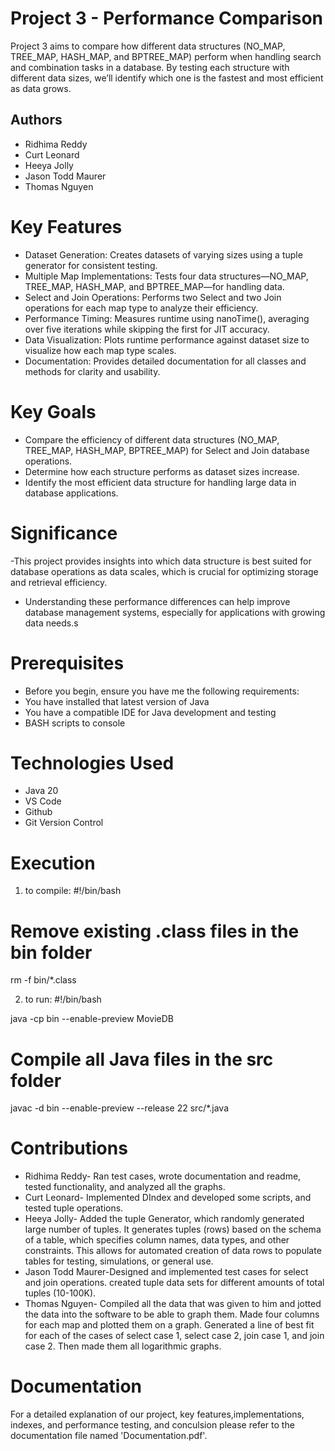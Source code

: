 

# Project 3 - Performance Comparison

Project 3 aims to compare how different data structures (NO_MAP, TREE_MAP, HASH_MAP, and BPTREE_MAP) perform when handling search and combination tasks in a database. By testing each structure with different data sizes, we’ll identify which one is the fastest and most efficient as data grows.
## Authors
- Ridhima Reddy
- Curt Leonard
- Heeya Jolly
- Jason Todd Maurer
- Thomas Nguyen


# Key Features

- Dataset Generation: Creates datasets of varying sizes using a tuple generator for consistent testing.
- Multiple Map Implementations: Tests four data structures—NO_MAP, TREE_MAP, HASH_MAP, and BPTREE_MAP—for handling data.
- Select and Join Operations: Performs two Select and two Join operations for each map type to analyze their efficiency.
- Performance Timing: Measures runtime using nanoTime(), averaging over five iterations while skipping the first for JIT accuracy.
- Data Visualization: Plots runtime performance against dataset size to visualize how each map type scales.
- Documentation: Provides detailed documentation for all classes and methods for clarity and usability.


# Key Goals
- Compare the efficiency of different data structures (NO_MAP, TREE_MAP, HASH_MAP, BPTREE_MAP) for Select and Join database operations.
- Determine how each structure performs as dataset sizes increase.
- Identify the most efficient data structure for handling large data in database applications.


# Significance
-This project provides insights into which data structure is best suited for database operations as data scales, which is crucial for optimizing storage and retrieval efficiency.
- Understanding these performance differences can help improve database management systems, especially for applications with growing data needs.s

# Prerequisites
- Before you begin, ensure you have me the following requirements:
- You have installed that latest version of Java
- You have a compatible IDE for Java development and testing
- BASH scripts to console

# Technologies Used
- Java 20
- VS Code
- Github
- Git Version Control

# Execution
1. to compile:
 #!/bin/bash

# Remove existing .class files in the bin folder
rm -f bin/*.class

2. to run:
#!/bin/bash

java -cp  bin --enable-preview MovieDB

# Compile all Java files in the src folder
javac -d bin --enable-preview --release 22 src/*.java

# Contributions
- Ridhima Reddy- Ran test cases, wrote documentation and readme, tested functionality, and analyzed all the graphs.
- Curt Leonard- Implemented DIndex and developed some scripts, and tested tuple operations.
- Heeya Jolly- Added the tuple Generator, which randomly generated large number of tuples. It generates tuples (rows) based on the schema of a table, which specifies column names, data types, and other constraints. This allows for automated creation of data rows to populate tables for testing, simulations, or general use. 
- Jason Todd Maurer-Designed and implemented test cases for select and join operations. created tuple data sets for different amounts of total tuples (10-100K).
- Thomas Nguyen- Compiled all the data that was given to him and jotted the data into the software to be able to graph them. Made four columns for each map and plotted them on a graph. Generated a line of best fit for each of the cases of select case 1, select case 2, join case 1, and join case 2. Then made them all logarithmic graphs.

# Documentation
For a detailed explanation of our project, key features,implementations, indexes, and performance testing, and conculsion please refer to the documentation file named 'Documentation.pdf'.
